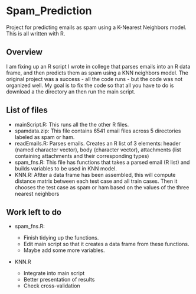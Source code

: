 # Spam_Prediction
Project for predicting emails as spam using a K-Nearest Neighbors model. This is all written with R.

## Overview

I am fixing up an R script I wrote in college that parses emails into an R data frame, and then predicts them as spam using a KNN neighbors model. The original project was a success - all the code runs - but the code was not organized well. My goal is to fix the code so that all you have to do is download a the directory an then run the main script. 

## List of files
* mainScript.R: This runs all the the other R files.
* spamdata.zip: This file contains 6541 email files across 5 directories labeled as spam or ham.
* readEmails.R: Parses emails. Creates an R list of 3 elements: header (named character vector), body (character vector), attachments (list containing attachments and their corresponding types)
* spam_fns.R: This file has functions that takes a parsed email (R list) and builds variables to be used in KNN model.
* KNN.R: Aftter a data frame has been assembled, this will compute distance matrix between each test case and all train cases. Then it chooses the test case as spam or ham based on the values of the three nearest neighbors

## Work left to do
* spam_fns.R: 
  * Finish tidying up the functions. 
  * Edit main script so that it creates a data frame from these functions.
  * Maybe add some more variables.

* KNN.R
  * Integrate into main script
  * Better presentation of results
  * Check cross-validation
